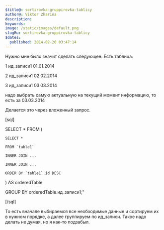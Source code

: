 ```yaml
---
$title@: sortirovka-gruppirovka-tablicy
author@: Viktor Zharina
description: 
keywords: 
image: /static/images/default.png
slugRu: sortirovka-gruppirovka-tablicy
$dates:
  published: 2014-02-20 03:47:14
---
```

Нужно мне было значит сделать следующее. Есть таблица:

1 ид_записи1 01.01.2014

2 ид_записи1 02.02.2014

3 ид_записи1 03.03.2014



надо выбрать самую актуальную на текущий момент информацию, то есть за 03.03.2014

Делается это через вложенный запрос.

[sql]

SELECT * FROM (

    SELECT *

    FROM `table1`

    INNER JOIN ...

    INNER JOIN ...

    ORDER BY `table1`.id DESC

) AS orderedTable

GROUP BY orderedTable.ид_записи1;&quot;

[/sql]

То есть вначале выбираемся все необходимые данные и сортируем их в нужном порядке, а далее группируем по ид_записи. Такое надо делать не думая, но я как-то подзабыл.